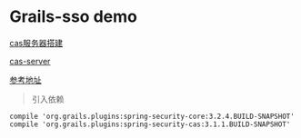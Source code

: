 # Grails-sso demo

[cas服务器搭建](https://www.jianshu.com/p/165c54fc91bc)

[cas-server](https://juejin.im/entry/5b8bb38ce51d4538bb4789c2)

[参考地址](https://grails-plugins.github.io/grails-spring-security-cas/snapshot/index.html)

> 引入依赖

```
compile 'org.grails.plugins:spring-security-core:3.2.4.BUILD-SNAPSHOT'
compile 'org.grails.plugins:spring-security-cas:3.1.1.BUILD-SNAPSHOT'
```